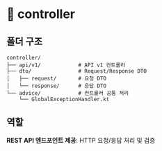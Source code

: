 # 🎯 controller

## 폴더 구조

```text
controller/
├── api/v1/            # API v1 컨트롤러
├── dto/               # Request/Response DTO
│   ├── request/       # 요청 DTO
│   └── response/      # 응답 DTO
└── advice/            # 컨트롤러 공통 처리
    └── GlobalExceptionHandler.kt
```

## 역할

**REST API 엔드포인트 제공**: HTTP 요청/응답 처리 및 검증

